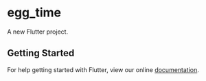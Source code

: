 # egg_time

A new Flutter project.

## Getting Started

For help getting started with Flutter, view our online
[documentation](https://flutter.io/).
